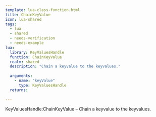 ```yaml
---
template: lua-class-function.html
title: ChainKeyValue
icon: lua-shared
tags:
  - lua
  - shared
  - needs-verification
  - needs-example
lua:
  library: KeyValuesHandle
  function: ChainKeyValue
  realm: shared
  description: "Chain a keyvalue to the keyvalues."
  
  arguments:
    - name: "keyValue"
      type: KeyValuesHandle
  returns:
    
---
```


<div class="lua__search__keywords">
KeyValuesHandle:ChainKeyValue &#x2013; Chain a keyvalue to the keyvalues.
</div>
